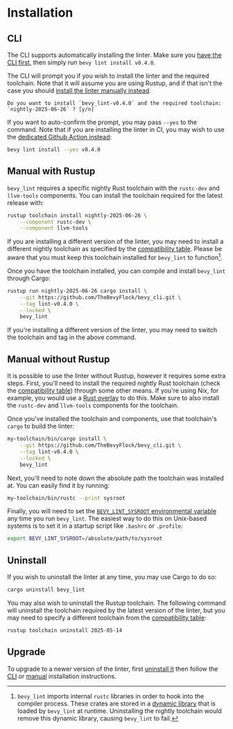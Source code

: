 # Installation

## CLI

The CLI supports automatically installing the linter. Make sure you [have the CLI first](../cli/install.md), then simply run `bevy lint install v0.4.0`.

The CLI will prompt you if you wish to install the linter and the required toolchain. Note that it will assume you are using Rustup, and if that isn't the case you should [install the linter manually instead](#manual-without-rustup).

```
Do you want to install `bevy_lint-v0.4.0` and the required toolchain: `nightly-2025-06-26` ? [y/n]
```

If you want to auto-confirm the prompt, you may pass `--yes` to the command. Note that if you are installing the linter in CI, you may wish to use the [dedicated Github Action instead](github-actions.md):

```sh
bevy lint install --yes v0.4.0
```

## Manual with Rustup

`bevy_lint` requires a specific nightly Rust toolchain with the `rustc-dev` and `llvm-tools` components. You can install the toolchain required for the latest release with:

```sh
rustup toolchain install nightly-2025-06-26 \
    --component rustc-dev \
    --component llvm-tools
```

If you are installing a different version of the linter, you may need to install a different nightly toolchain as specified by the [compatibility table](compatibility.md). Please be aware that you must keep this toolchain installed for `bevy_lint` to function[^keep-toolchain-installed].

[^keep-toolchain-installed]: `bevy_lint` imports internal `rustc` libraries in order to hook into the compiler process. These crates are stored in a [dynamic library](https://en.wikipedia.org/wiki/Dynamic_linker) that is loaded by `bevy_lint` at runtime. Uninstalling the nightly toolchain would remove this dynamic library, causing `bevy_lint` to fail.

Once you have the toolchain installed, you can compile and install `bevy_lint` through Cargo:

```sh
rustup run nightly-2025-06-26 cargo install \
    --git https://github.com/TheBevyFlock/bevy_cli.git \
    --tag lint-v0.4.0 \
    --locked \
    bevy_lint
```

If you're installing a different version of the linter, you may need to switch the toolchain and tag in the above command.

## Manual without Rustup

It is possible to use the linter without Rustup, however it requires some extra steps. First, you'll need to install the required nightly Rust toolchain (check the [compatibility table](compatibility.md)) through some other means. If you're using Nix, for example, you would use a [Rust overlay](https://nixos.wiki/wiki/Rust#Unofficial_overlays) to do this. Make sure to also install the `rustc-dev` and `llvm-tools` components for the toolchain.

Once you've installed the toolchain and components, use that toolchain's `cargo` to build the linter:

```sh
my-toolchain/bin/cargo install \
    --git https://github.com/TheBevyFlock/bevy_cli.git \
    --tag lint-v0.4.0 \
    --locked \
    bevy_lint
```

Next, you'll need to note down the absolute path the toolchain was installed at. You can easily find it by running:

```sh
my-toolchain/bin/rustc --print sysroot
```

Finally, you will need to set the [`BEVY_LINT_SYSROOT` environmental variable](environmental-variables.md#bevy_lint_sysroot) any time you run `bevy_lint`. The easiest way to do this on Unix-based systems is to set it in a startup script like `.bashrc` or `.profile`:

```sh
export BEVY_LINT_SYSROOT=/absolute/path/to/sysroot
```

## Uninstall

If you wish to uninstall the linter at any time, you may use Cargo to do so:

```sh
cargo uninstall bevy_lint
```

You may also wish to uninstall the Rustup toolchain. The following command will uninstall the toolchain required by the latest version of the linter, but you may need to specify a different toolchain from the [compatibility table](compatibility.md):

```sh
rustup toolchain uninstall 2025-05-14
```

## Upgrade

To upgrade to a newer version of the linter, first [uninstall it](#uninstall) then follow the [CLI](#cli) or [manual](#manual-with-rustup) installation instructions.
